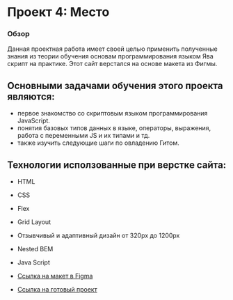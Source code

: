 # Проект 4: Место

### Обзор
Данная проектная работа имеет своей целью применить полученные знания из теории обучения основам программирования языком Ява скрипт на практике. Этот сайт верстался на основе макета из Фигмы. 

## Основными задачами обучения этого проекта являются:

* первое знакомство со скриптовым языком программирования JavaScript.
* понятия базовых типов данных в языке, операторы, выражения, работа с переменными JS и их типами и тд.
* также изучить следующие шаги по овладению Гитом. 

## Технологии исползованные при верстке сайта: 


* HTML
* CSS
* Flex
* Grid Layout
* Отзывчивый и адаптивный дизайн от 320px до 1200px
* Nested BEM
* Java Script


* [Ссылка на макет в Figma](https://www.figma.com/file/StZjf8HnoeLdiXS7dYrLAh/JavaScript.-Sprint-4)
* [Ссылка на готовый проект](https://aghabayova.github.io/mesto/)
